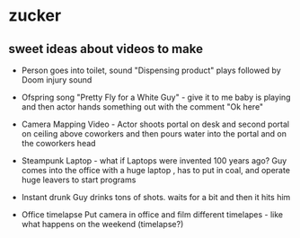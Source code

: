 # zucker
## sweet ideas about videos to make

+ Person goes into toilet, sound "Dispensing product" plays followed by Doom injury sound

+ Ofspring song "Pretty Fly for a White Guy" - give it to me baby is playing and then actor hands something out with the comment "Ok here"

+ Camera Mapping Video - Actor shoots portal on desk and second portal on ceiling above coworkers and then pours water into the portal and on the coworkers head 

+ Steampunk Laptop - what if Laptops were invented 100 years ago?
  Guy comes into the office with a huge laptop , has to put in coal, and operate huge leavers to start programs

+ Instant drunk
  Guy drinks tons of shots. waits for a bit and then it hits him 

+ Office timelapse
  Put camera in office and film different timelapes - like what happens on the weekend (timelapse?) 

